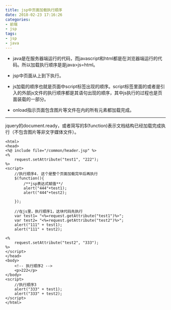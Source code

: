 ```yaml
---
title: jsp中页面加载执行顺序
date: 2018-02-23 17:16:26
categories:
- 前端
- jsp
tags: 
- jsp 
- java
---
```


- java是在服务器端运行的代码，而javascript和html都是在浏览器端运行的代码。所以加载执行顺序是是java>js=html。

- jsp中页面从上到下执行。

- js加载的顺序也就是页面中script标签出现的顺序。script标签里面的或者是引入的外部js文件的执行顺序都是其语句出现的顺序，其中js执行的过程也是页面装载的一部分。

-  onload指示页面包含图片等文件在内的所有元素都加载完成。

---

   jquery的document.ready，或者简写的$(function)表示文档结构已经加载完成执行（不包含图片等非文字媒体文件）。
   
<!more-->
   
```
<html>  
<head>  
<%@ include file="/common/header.jsp" %>   
<%  
    request.setAttribute("test1", "222");   
%>  
<script>  
    //执行顺序4. 这个是整个页面加载完毕后再执行  
    $(function(){         
        /**jsp表达式赋值**/  
        alert("444"+test1);               
        alert("444"+test2);  
  
    });  
  
    //在js里，执行顺序1，这块代码先执行  
    var test1= "<%=request.getAttribute("test1")%>";  
    var test2= "<%=request.getAttribute("test2")%>";  
    alert("111" + test1);  
    alert("111" + test2);  
  
<%   
    request.setAttribute("test2", "333");  
%>  
</script>  
</head>  
<body>  
    <!-- 执行顺序2 -->  
    <p>222</p>  
</body>  
<script>   
    //执行顺序3  
    alert("333" + test1);  
    alert("333" + test2);  
</script>  
</html> 
```

